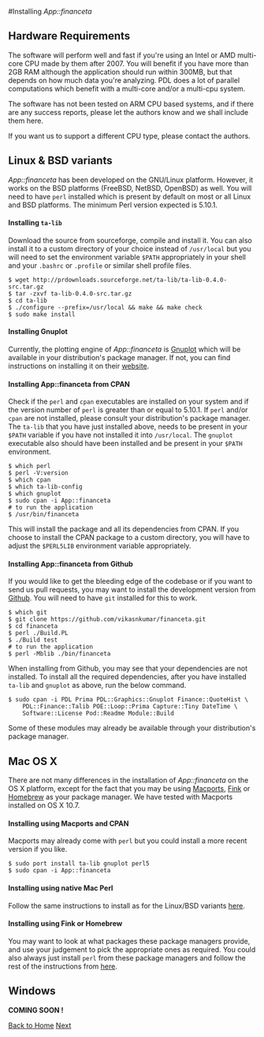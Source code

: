 #Installing _App::financeta_

## Hardware Requirements

The software will perform well and fast if you're using an Intel or AMD
multi-core CPU made by them after 2007. You will benefit if you have more than
2GB RAM although the application should run within 300MB, but that depends on
how much data you're analyzing. PDL does a lot of parallel computations which
benefit with a multi-core and/or a multi-cpu system.

The software has not been tested on ARM CPU based systems, and if there are any success
reports, please let the authors know and we shall include them here.

If you want us to support a different CPU type, please contact the authors.

## Linux & BSD variants

_App::financeta_ has been developed on the GNU/Linux platform. However, it works
on the BSD platforms (FreeBSD, NetBSD, OpenBSD) as well.
You will need to have `perl` installed which is
present by default on most or all Linux and BSD platforms. The minimum Perl
version expected is 5.10.1.

#### Installing `ta-lib`

Download the source from sourceforge, compile and install it. You can also
install it to a custom directory of your choice instead of `/usr/local` but you
will need to set the environment variable `$PATH` appropriately in your shell
and your `.bashrc` or `.profile` or similar shell profile files.

    $ wget http://prdownloads.sourceforge.net/ta-lib/ta-lib-0.4.0-src.tar.gz
    $ tar -zxvf ta-lib-0.4.0-src.tar.gz
    $ cd ta-lib
    $ ./configure --prefix=/usr/local && make && make check
    $ sudo make install

#### Installing Gnuplot

Currently, the plotting engine of _App::financeta_ is
[Gnuplot](http://www.gnuplot.info) which will be
available in your distribution's package manager. If not, you can find
instructions on installing it on their [website](http://www.gnuplot.info).

#### Installing App::financeta from CPAN

Check if the `perl` and `cpan` executables are installed on your system and if
the version number of `perl` is greater than or equal to 5.10.1. If `perl`
and/or `cpan` are not installed, please consult your distribution's package
manager. The `ta-lib` that you have just installed above, needs to be present in
your `$PATH` variable if you have not installed it into `/usr/local`. The
`gnuplot` executable also should have been installed and be present in your
`$PATH` environment.

    $ which perl
    $ perl -V:version
    $ which cpan
    $ which ta-lib-config
    $ which gnuplot
    $ sudo cpan -i App::financeta
    # to run the application
    $ /usr/bin/financeta

This will install the package and all its dependencies from CPAN.
If you choose to install the CPAN package to a custom directory, you will have
to adjust the `$PERL5LIB` environment variable appropriately.

#### Installing App::financeta from Github

If you would like to get the bleeding edge of the codebase or if you want to
send us pull requests, you may want to install the development version from
[Github](https://github.com/vikasnkumar/financeta.git). You will need to have
`git` installed for this to work.

    $ which git
    $ git clone https://github.com/vikasnkumar/financeta.git
    $ cd financeta
    $ perl ./Build.PL
    $ ./Build test
    # to run the application
    $ perl -Mblib ./bin/financeta

When installing from Github, you may see that your dependencies are not
installed. To install all the required dependencies, after you have installed
`ta-lib` and `gnuplot` as above, run the below command.

    $ sudo cpan -i PDL Prima PDL::Graphics::Gnuplot Finance::QuoteHist \
        PDL::Finance::Talib POE::Loop::Prima Capture::Tiny DateTime \
        Software::License Pod::Readme Module::Build

Some of these modules may already be available through your distribution's
package manager.

## Mac OS X

There are not many differences in the installation of _App::financeta_ on the
OS X platform, except for the fact that you may be using
[Macports](http://www.macports.org), [Fink](http://finkproject.org) or
[Homebrew](http://brew.sh) as your package manager. We have tested with Macports installed on OS
X 10.7.

#### Installing using Macports and CPAN

Macports may already come with `perl` but you could install a more recent
version if you like.

    $ sudo port install ta-lib gnuplot perl5
    $ sudo cpan -i App::financeta

#### Installing using native Mac Perl

Follow the same instructions to install as for the
Linux/BSD variants [here](#linuxbsdvariants).

#### Installing using Fink or Homebrew

You may want to look at what packages these package managers provide, and use
your judgement to pick the appropriate ones as required. You could also always
just install `perl` from these package managers and follow the rest of the
instructions from [here](#linuxbsdvariants).

## Windows

**COMING SOON !**


[Back to Home](./index.html) [Next](./faq.html)
